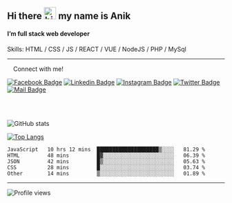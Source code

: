 ## Hi there <img src="https://user-images.githubusercontent.com/1303154/88677602-1635ba80-d120-11ea-84d8-d263ba5fc3c0.gif" width="28px" alt="hi"> my name is Anik

#### I’m full stack web developer

Skills:  HTML / CSS / JS / REACT / VUE / NodeJS / PHP / MySql


---

&emsp;Connect with me!

<a href="https://www.facebook.com/anik.aritro" target="_blank">![Facebook Badge](https://img.shields.io/badge/Facebook-1877F2?style=for-the-badge&logo=facebook&logoColor=white)</a> [![Linkedin Badge](https://img.shields.io/badge/LinkedIn-0077B5?style=for-the-badge&logo=linkedin&logoColor=white)](https://www.linkedin.com/in/anik-hossain540323/) [![Instagram Badge](https://img.shields.io/badge/Instagram-E4405F?style=for-the-badge&logo=instagram&logoColor=white)](https://www.instagram.com/aritro.anik) [![Twitter Badge](https://img.shields.io/badge/Twitter-1DA1F2?style=for-the-badge&logo=twitter&logoColor=white)](https://twitter.com/AritroAnik) [![Mail Badge](https://img.shields.io/badge/Gmail-D14836?style=for-the-badge&logo=gmail&logoColor=white)](mailto:anikhossain9120@gmail.com)

</br>
</br>


![GitHub stats](https://github-readme-stats.vercel.app/api?username=anik-hossain&show_icons=true&theme=monokai)

[![Top Langs](https://github-readme-stats.vercel.app/api/top-langs/?username=anik-hossain&layout=compact&theme=monokai)](https://github.com/anik-hossain)

<!--START_SECTION:waka-->

```text
JavaScript   10 hrs 12 mins  ████████████████████▒░░░░   81.29 %
HTML         48 mins         █▓░░░░░░░░░░░░░░░░░░░░░░░   06.39 %
JSON         42 mins         █▒░░░░░░░░░░░░░░░░░░░░░░░   05.63 %
CSS          28 mins         █░░░░░░░░░░░░░░░░░░░░░░░░   03.74 %
Other        14 mins         ▒░░░░░░░░░░░░░░░░░░░░░░░░   01.89 %
```

<!--END_SECTION:waka-->
---

![Profile views](https://gpvc.arturio.dev/anik-hossain)  
